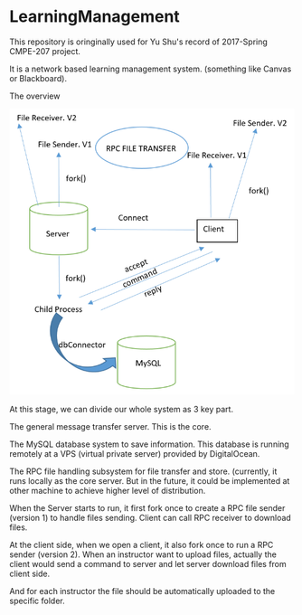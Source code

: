 # LearningManagement

This repository is oringinally used for Yu Shu's record of 2017-Spring CMPE-207 project.

It is a network based learning management system. (something like Canvas or Blackboard).

The overview

![img](/image20.png)

At this stage, we can divide our whole system as 3 key part.

The general message transfer server. This is the core.

The MySQL database system to save information. This database is running remotely at a VPS (virtual private server) provided by DigitalOcean.

The RPC file handling subsystem for file transfer and store. (currently, it runs locally as the core server. But in the future, it could be implemented at other machine to achieve higher level of distribution.

When the Server starts to run, it first fork once to create a RPC file sender (version 1) to handle files sending. Client can call RPC receiver to download files.

At the client side, when we open a client, it also fork once to run a RPC sender (version 2). When an instructor want to upload files, actually the client would send a command to server and let server download files from client side.

And for each instructor the file should be automatically uploaded to the specific folder.
